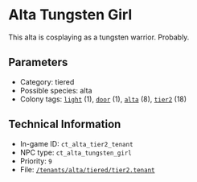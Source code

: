 # Alta Tungsten Girl

This alta is cosplaying as a tungsten warrior. Probably.

## Parameters

- Category: tiered
- Possible species: alta
- Colony tags: [`light`](https://ceterai.github.io/MyEnternia/Wiki/Tags/Light) (1), [`door`](https://ceterai.github.io/MyEnternia/Wiki/Tags/Door) (1), [`alta`](https://ceterai.github.io/MyEnternia/Wiki/Tags/Alta) (8), [`tier2`](https://ceterai.github.io/MyEnternia/Wiki/Tags/Tier2) (18)

## Technical Information

- In-game ID: `ct_alta_tier2_tenant`
- NPC type: `ct_alta_tungsten_girl`
- Priority: `9`
- File: [`/tenants/alta/tiered/tier2.tenant`](https://github.com/Ceterai/Enternia/blob/main/tenants/alta/tiered/tier2.tenant)
